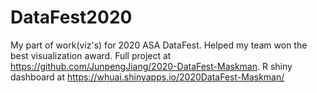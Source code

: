 # DataFest2020
My part of work(viz's) for 2020 ASA DataFest. Helped my team won the best visualization award. Full project at https://github.com/JunpengJiang/2020-DataFest-Maskman. R shiny dashboard at https://whuai.shinyapps.io/2020DataFest-Maskman/
